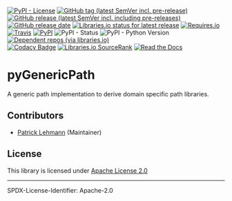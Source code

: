 [![PyPI - License](https://img.shields.io/pypi/l/pyGenericPath?logo=PyPI)](LICENSE.md)
[![GitHub tag (latest SemVer incl. pre-release)](https://img.shields.io/github/v/tag/Paebbels/pyGenericPath?logo=GitHub&include_prereleases)](https://github.com/Paebbels/pyGenericPath/tags)
[![GitHub release (latest SemVer incl. including pre-releases)](https://img.shields.io/github/v/release/Paebbels/pyGenericPath?logo=GitHub&include_prereleases)](https://github.com/Paebbels/pyGenericPath/releases/latest)
[![GitHub release date](https://img.shields.io/github/release-date/Paebbels/pyGenericPath?logo=GitHub&)](https://github.com/Paebbels/pyGenericPath/releases)
[![Libraries.io status for latest release](https://img.shields.io/librariesio/release/pypi/pyGenericPath)](https://libraries.io/github/Paebbels/pyGenericPath)
[![Requires.io](https://img.shields.io/requires/github/Paebbels/pyGenericPath)](https://requires.io/github/Paebbels/pyGenericPath/requirements/?branch=master)  
[![Travis](https://img.shields.io/travis/com/Paebbels/pyGenericPath?logo=Travis)](https://travis-ci.com/Paebbels/pyGenericPath)
[![PyPI](https://img.shields.io/pypi/v/pyGenericPath?logo=PyPI)](https://pypi.org/project/pyGenericPath/)
![PyPI - Status](https://img.shields.io/pypi/status/pyGenericPath?logo=PyPI)
![PyPI - Python Version](https://img.shields.io/pypi/pyversions/pyGenericPath?logo=PyPI)
[![Dependent repos (via libraries.io)](https://img.shields.io/librariesio/dependent-repos/pypi/pyGenericPath)](https://github.com/Paebbels/pyGenericPath/network/dependents)  
[![Codacy Badge](https://api.codacy.com/project/badge/Grade/ed13ac3d1be0405ea2de08a588bfd325)](https://www.codacy.com/manual/Paebbels/pyGenericPath)
[![Libraries.io SourceRank](https://img.shields.io/librariesio/sourcerank/pypi/pyGenericPath)](https://libraries.io/github/Paebbels/pyGenericPath/sourcerank)
[![Read the Docs](https://img.shields.io/readthedocs/pygenericpath)](https://pyGenericPath.readthedocs.io/en/latest/)

# pyGenericPath

A generic path implementation to derive domain specific path libraries.


## Contributors

* [Patrick Lehmann](https://github.com/Paebbels) (Maintainer)


## License

This library is licensed under [Apache License 2.0](LICENSE.md)

-------------------------

SPDX-License-Identifier: Apache-2.0
